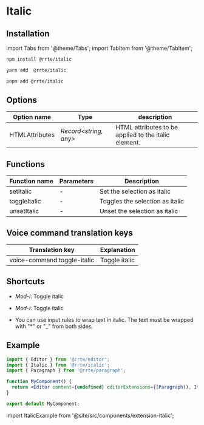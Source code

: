 # Italic

## Installation

import Tabs from '@theme/Tabs';
import TabItem from '@theme/TabItem';

<Tabs>
  <TabItem value="npm" label="npm" default>

```bash
npm install @rrte/italic
```

  </TabItem>
  <TabItem value="yarn" label="yarn">

```bash
yarn add  @rrte/italic
```

  </TabItem>
  <TabItem value="pnpm" label="pnpm">

```bash
pnpm add @rrte/italic
```

  </TabItem>
</Tabs>

## Options

| Option name    | Type                   | description                                          |
| -------------- | ---------------------- | ---------------------------------------------------- |
| HTMLAttributes | _Record\<string, any>_ | HTML attributes to be applied to the italic element. |

## Functions

| Function name | Parameters | Description                     |
| ------------- | ---------- | ------------------------------- |
| setItalic     | -          | Set the selection as italic     |
| toggleItalic  | -          | Toggles the selection as italic |
| unsetItalic   | -          | Unset the selection as italic   |

## Voice command translation keys

| Translation key             | Explanation   |
| --------------------------- | ------------- |
| voice-command.toggle-italic | Toggle italic |

## Shortcuts

- _Mod-I_: Toggle italic

- _Mod-i_: Toggle italic

- You can use input rules to wrap text in italic. The text must be wrapped with "\*" or "\_" from both sides.

## Example

```jsx
import { Editor } from '@rrte/editor';
import { Italic } from '@rrte/italic';
import { Paragraph } from '@rrte/paragraph';

function MyComponent() {
  return <Editor content={undefined} editorExtensions={[Paragraph(), Italic()]} />;
}

export default MyComponent;
```

import ItalicExample from '@site/src/components/extension-italic';

<ItalicExample />

